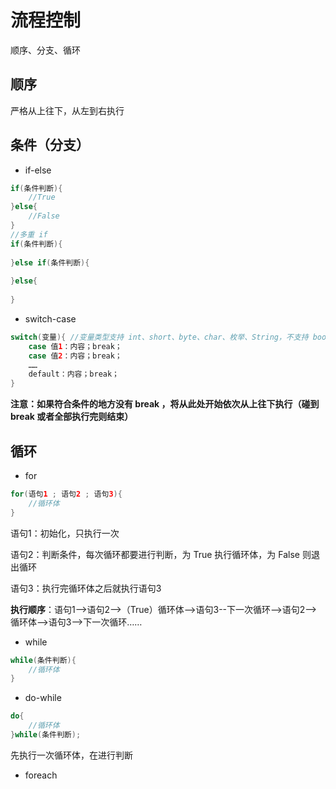 # 流程控制

顺序、分支、循环



## 顺序

严格从上往下，从左到右执行



## 条件（分支）

- if-else

```java
if(条件判断){								
    //True
}else{
    //False
}
//多重 if
if(条件判断){
   
}else if(条件判断){
    
}else{
    
}
```



- switch-case

```java
switch(变量){	//变量类型支持 int、short、byte、char、枚举、String，不支持 boolean
    case 值1：内容；break；
    case 值2：内容；break；
    ……
    default：内容；break；   
}
```

**注意：如果符合条件的地方没有 break ，将从此处开始依次从上往下执行（碰到 break 或者全部执行完则结束）**



## 循环

- for

```java
for(语句1 ; 语句2 ; 语句3){
    //循环体
}
```

语句1：初始化，只执行一次

语句2：判断条件，每次循环都要进行判断，为 True 执行循环体，为 False 则退出循环

语句3：执行完循环体之后就执行语句3 

**执行顺序**：语句1-->语句2-->（True）循环体-->语句3--下一次循环-->语句2-->循环体-->语句3-->下一次循环……



- while

```java
while(条件判断){
    //循环体
}
```



- do-while

```java
do{
    //循环体
}while(条件判断);
```

先执行一次循环体，在进行判断



- foreach

```java

```















